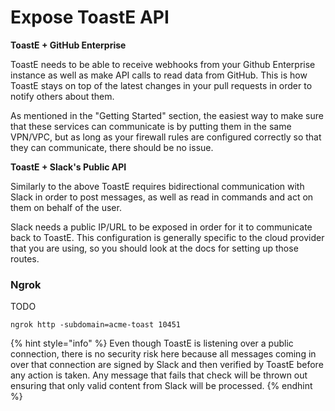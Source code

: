 # Expose ToastE API

**ToastE + GitHub Enterprise**

ToastE needs to be able to receive webhooks from your Github Enterprise instance as well as make API calls to read data from GitHub. This is how ToastE stays on top of the latest changes in your pull requests in order to notify others about them. 

As mentioned in the "Getting Started" section, the easiest way to make sure that these services can communicate is by putting them in the same VPN/VPC, but as long as your firewall rules are configured correctly so that they can communicate, there should be no issue.

**ToastE + Slack's Public API**

Similarly to the above ToastE requires bidirectional communication with Slack in order to post messages, as well as read in commands and act on them on behalf of the user.

Slack needs a public IP/URL to be exposed in order for it to communicate back to ToastE. This configuration is generally specific to the cloud provider that you are using, so you should look at the docs for setting up those routes.

### Ngrok

TODO

```text
ngrok http -subdomain=acme-toast 10451
```

{% hint style="info" %}
Even though ToastE is listening over a public connection, there is no security risk here because all messages coming in over that connection are signed by Slack and then verified by ToastE before any action is taken. Any message that fails that check will be thrown out ensuring that only valid content from Slack will be processed.
{% endhint %}



